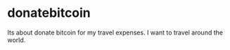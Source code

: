 # donatebitcoin
Its about donate bitcoin for my travel expenses. I want to travel around the world.
